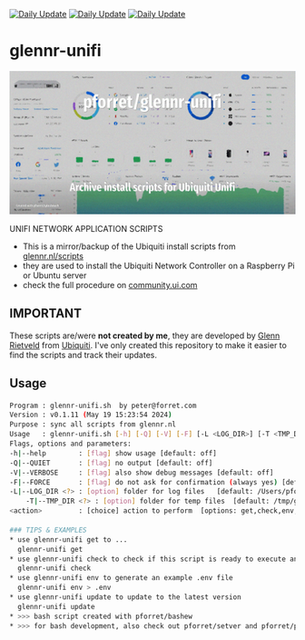 [![Daily Update](https://github.com/pforret/glennr-unifi/actions/workflows/daily.yml/badge.svg)](https://github.com/pforret/glennr-unifi/actions/workflows/daily.yml)
[![Daily Update](https://github.com/pforret/glennr-unifi/actions/workflows/daily.yml/badge.svg?event=workflow_run)](https://github.com/pforret/glennr-unifi/actions/workflows/daily.yml)
[![Daily Update](https://github.com/pforret/glennr-unifi/actions/workflows/daily.yml/badge.svg?event=schedule)](https://github.com/pforret/glennr-unifi/actions/workflows/daily.yml)

# glennr-unifi

![](assets/logo.jpg)

UNIFI NETWORK APPLICATION SCRIPTS

* This is a mirror/backup of the Ubiquiti install scripts from [glennr.nl/scripts](https://glennr.nl/scripts)
* they are used to install the Ubiquiti Network Controller on a Raspberry Pi or Ubuntu server
* check the full procedure on [community.ui.com](https://community.ui.com/questions/UniFi-Installation-Scripts-or-UniFi-Easy-Update-Script-or-UniFi-Lets-Encrypt-or-UniFi-Easy-Encrypt-/ccbc7530-dd61-40a7-82ec-22b17f027776)

## IMPORTANT

These scripts are/were **not created by me**, they are developed by [Glenn Rietveld](https://www.linkedin.com/in/glenn-rietveld-555811149) from [Ubiquiti](https://www.ui.com/). I've only created this repository to make it easier to find the scripts and track their updates.

## Usage

```bash
Program : glennr-unifi.sh  by peter@forret.com
Version : v0.1.11 (May 19 15:23:54 2024)
Purpose : sync all scripts from glennr.nl
Usage   : glennr-unifi.sh [-h] [-Q] [-V] [-F] [-L <LOG_DIR>] [-T <TMP_DIR>] <action>
Flags, options and parameters:
-h|--help        : [flag] show usage [default: off]
-Q|--QUIET       : [flag] no output [default: off]
-V|--VERBOSE     : [flag] also show debug messages [default: off]
-F|--FORCE       : [flag] do not ask for confirmation (always yes) [default: off]
-L|--LOG_DIR <?> : [option] folder for log files   [default: /Users/pforret/log/glennr-unifi]
    -T|--TMP_DIR <?> : [option] folder for temp files  [default: /tmp/glennr-unifi]
<action>         : [choice] action to perform  [options: get,check,env,update]

### TIPS & EXAMPLES
* use glennr-unifi get to ...
  glennr-unifi get
* use glennr-unifi check to check if this script is ready to execute and what values the options/flags are
  glennr-unifi check
* use glennr-unifi env to generate an example .env file
  glennr-unifi env > .env
* use glennr-unifi update to update to the latest version
  glennr-unifi update
* >>> bash script created with pforret/bashew
* >>> for bash development, also check out pforret/setver and pforret/progressbar
```